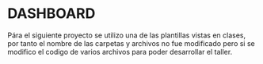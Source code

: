 # DASHBOARD
Pára el siguiente proyecto se utilizo una de las plantillas vistas en clases, por tanto el nombre de las carpetas y archivos no fue modificado pero si se modifico el codigo de varios archivos para poder desarrollar el taller.
